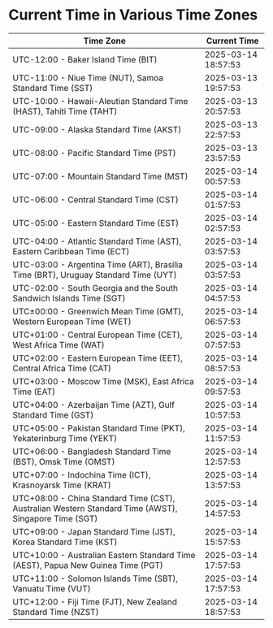 # Current Time in Various Time Zones

| Time Zone | Current Time |
|-----------|--------------|
| UTC-12:00 - Baker Island Time (BIT) | 2025-03-14 18:57:53 |
| UTC-11:00 - Niue Time (NUT), Samoa Standard Time (SST) | 2025-03-13 19:57:53 |
| UTC-10:00 - Hawaii-Aleutian Standard Time (HAST), Tahiti Time (TAHT) | 2025-03-13 20:57:53 |
| UTC-09:00 - Alaska Standard Time (AKST) | 2025-03-13 22:57:53 |
| UTC-08:00 - Pacific Standard Time (PST) | 2025-03-13 23:57:53 |
| UTC-07:00 - Mountain Standard Time (MST) | 2025-03-14 00:57:53 |
| UTC-06:00 - Central Standard Time (CST) | 2025-03-14 01:57:53 |
| UTC-05:00 - Eastern Standard Time (EST) | 2025-03-14 02:57:53 |
| UTC-04:00 - Atlantic Standard Time (AST), Eastern Caribbean Time (ECT) | 2025-03-14 03:57:53 |
| UTC-03:00 - Argentina Time (ART), Brasília Time (BRT), Uruguay Standard Time (UYT) | 2025-03-14 03:57:53 |
| UTC-02:00 - South Georgia and the South Sandwich Islands Time (SGT) | 2025-03-14 04:57:53 |
| UTC±00:00 - Greenwich Mean Time (GMT), Western European Time (WET) | 2025-03-14 06:57:53 |
| UTC+01:00 - Central European Time (CET), West Africa Time (WAT) | 2025-03-14 07:57:53 |
| UTC+02:00 - Eastern European Time (EET), Central Africa Time (CAT) | 2025-03-14 08:57:53 |
| UTC+03:00 - Moscow Time (MSK), East Africa Time (EAT) | 2025-03-14 09:57:53 |
| UTC+04:00 - Azerbaijan Time (AZT), Gulf Standard Time (GST) | 2025-03-14 10:57:53 |
| UTC+05:00 - Pakistan Standard Time (PKT), Yekaterinburg Time (YEKT) | 2025-03-14 11:57:53 |
| UTC+06:00 - Bangladesh Standard Time (BST), Omsk Time (OMST) | 2025-03-14 12:57:53 |
| UTC+07:00 - Indochina Time (ICT), Krasnoyarsk Time (KRAT) | 2025-03-14 13:57:53 |
| UTC+08:00 - China Standard Time (CST), Australian Western Standard Time (AWST), Singapore Time (SGT) | 2025-03-14 14:57:53 |
| UTC+09:00 - Japan Standard Time (JST), Korea Standard Time (KST) | 2025-03-14 15:57:53 |
| UTC+10:00 - Australian Eastern Standard Time (AEST), Papua New Guinea Time (PGT) | 2025-03-14 17:57:53 |
| UTC+11:00 - Solomon Islands Time (SBT), Vanuatu Time (VUT) | 2025-03-14 17:57:53 |
| UTC+12:00 - Fiji Time (FJT), New Zealand Standard Time (NZST) | 2025-03-14 18:57:53 |
